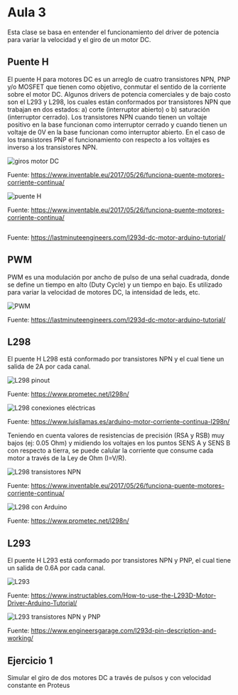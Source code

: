 <h1>Aula 3</h1>

Esta clase se basa en entender el funcionamiento del driver de potencia para variar la velocidad y el giro de un motor DC.

<h2>Puente H</h2>

El puente H para motores DC es un arreglo de cuatro transistores NPN, PNP y/o MOSFET que tienen como objetivo, conmutar el sentido de la corriente sobre el motor DC. Algunos drivers de potencia comerciales y de bajo costo son el L293 y L298, los cuales están conformados por transistores NPN que trabajan en dos estados: a) corte (interruptor abierto) o b) saturación (interruptor cerrado). Los transistores NPN cuando tienen un voltaje positivo en la base funcionan como interruptor cerrado y cuando tienen un voltaje de 0V en la base funcionan como interruptor abierto. En el caso de los transistores PNP el funcionamiento con respecto a los voltajes es inverso a los transistores NPN.

<img src="https://www.inventable.eu/wp-content/uploads/2017/05/motor_dc_sentido_de_giro.png" alt="giros motor DC" caption="Hola"/>

Fuente: https://www.inventable.eu/2017/05/26/funciona-puente-motores-corriente-continua/

<img src="https://www.inventable.eu/wp-content/uploads/2017/05/motor_dc_puente_con_interruptores0.png" alt="puente H" caption="Hola"/>

Fuente: https://www.inventable.eu/2017/05/26/funciona-puente-motores-corriente-continua/

<img src="https://lastminuteengineers.com/wp-content/uploads/arduino/H-Bridge-Working-Motor-Direction-Control-Animation.gif" alt="" caption="Hola"/>

Fuente: https://lastminuteengineers.com/l293d-dc-motor-arduino-tutorial/

<h2>PWM</h2>

PWM es una modulación por ancho de pulso de una señal cuadrada, donde se define un tiempo en alto (Duty Cycle) y un tiempo en bajo. Es utilizado para variar la velocidad de motores DC, la intensidad de leds, etc.

<img src="https://lastminuteengineers.com/wp-content/uploads/arduino/Pulse-Width-Modulation-PWM-Technique-with-Duty-Cycles.png" alt="PWM" caption="Hola"/>

Fuente: https://lastminuteengineers.com/l293d-dc-motor-arduino-tutorial/

<h2>L298</h2>

El puente H L298 está conformado por transistores NPN y el cual tiene un salida de 2A por cada canal. 

<img src="https://www.prometec.net/wp-content/uploads/2016/11/Conexiones-L298N.png" alt="L298 pinout" caption="Hola"/>

Fuente: https://www.prometec.net/l298n/

<img src="https://www.luisllamas.es/wp-content/uploads/2016/05/arduino-l298n-esquema.webp" alt="L298 conexiones eléctricas" caption="Hola"/>

Fuente: https://www.luisllamas.es/arduino-motor-corriente-continua-l298n/

Teniendo en cuenta valores de resistencias de precisión (RSA y RSB) muy bajos (ej: 0.05 Ohm) y midiendo los voltajes en los puntos SENS A y SENS B con respecto a tierra, se puede calular la corriente que consume cada motor a través de la Ley de Ohm (I=V/R).

<img src="https://www.inventable.eu/wp-content/uploads/2017/05/L298_internal.png" alt="L298 transistores NPN" caption="Hola"/>

Fuente: https://www.inventable.eu/2017/05/26/funciona-puente-motores-corriente-continua/

<img src="https://www.prometec.net/wp-content/uploads/2016/11/L298N-dos-motores-DC.png" alt="L298 con Arduino" caption="Hola"/>

Fuente: https://www.prometec.net/l298n/

<h2>L293</h2>

El puente H L293 está conformado por transistores NPN y PNP, el cual tiene un salida de 0.6A por cada canal. 

<img src="https://content.instructables.com/FVD/1J7K/ICRXPKSO/FVD1J7KICRXPKSO.jpg?auto=webp&frame=1&fit=bounds&md=1f211d1a53c3428e6102ac735d84733d" alt="L293" caption="Hola"/>

Fuente: https://www.instructables.com/How-to-use-the-L293D-Motor-Driver-Arduino-Tutorial/

<img src="https://b2600043.smushcdn.com/2600043/wp-content/uploads/2/2/1/5/22159166/l293d-single-half-h-bridge-channel-equivalent-circuit_2_orig.png?lossy=0&strip=1&webp=1" alt="L293 transistores NPN y PNP" caption="Hola"/>

Fuente: https://www.engineersgarage.com/l293d-pin-description-and-working/


<h2>Ejercicio 1</h2>

Simular el giro de dos motores DC a través de pulsos y con velocidad constante en Proteus


